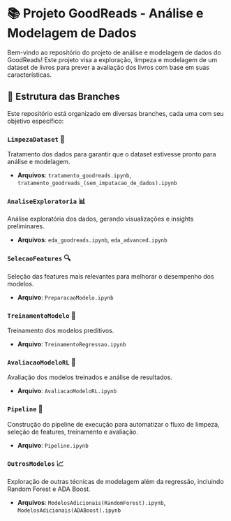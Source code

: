 # 📚 Projeto GoodReads - Análise e Modelagem de Dados

Bem-vindo ao repositório do projeto de análise e modelagem de dados do GoodReads! Este projeto visa a exploração, limpeza e modelagem de um dataset de livros para prever a avaliação dos livros com base em suas características.

## 📂 Estrutura das Branches

Este repositório está organizado em diversas branches, cada uma com seu objetivo específico:

### `LimpezaDataset` 🧼
Tratamento dos dados para garantir que o dataset estivesse pronto para análise e modelagem.
- **Arquivos**: `tratamento_goodreads.ipynb`, `tratamento_goodreads_(sem_imputacao_de_dados).ipynb`

### `AnaliseExploratoria` 📊
Análise exploratória dos dados, gerando visualizações e insights preliminares.
- **Arquivos**: `eda_goodreads.ipynb`, `eda_advanced.ipynb`

### `SelecaoFeatures` 🔍
Seleção das features mais relevantes para melhorar o desempenho dos modelos.
- **Arquivo**: `PreparacaoModelo.ipynb`

### `TreinamentoModelo` 🤖
Treinamento dos modelos preditivos.
- **Arquivo**: `TreinamentoRegressao.ipynb`

### `AvaliacaoModeloRL` 🧪
Avaliação dos modelos treinados e análise de resultados.
- **Arquivo**: `AvaliacaoModeloRL.ipynb`

### `Pipeline` 🚀
Construção do pipeline de execução para automatizar o fluxo de limpeza, seleção de features, treinamento e avaliação.
- **Arquivo**: `Pipeline.ipynb`

### `OutrosModelos` 📈
Exploração de outras técnicas de modelagem além da regressão, incluindo Random Forest e ADA Boost.
- **Arquivos**: `ModelosAdicionais(RandomForest).ipynb`, `ModelosAdicionais(ADABoost).ipynb`
